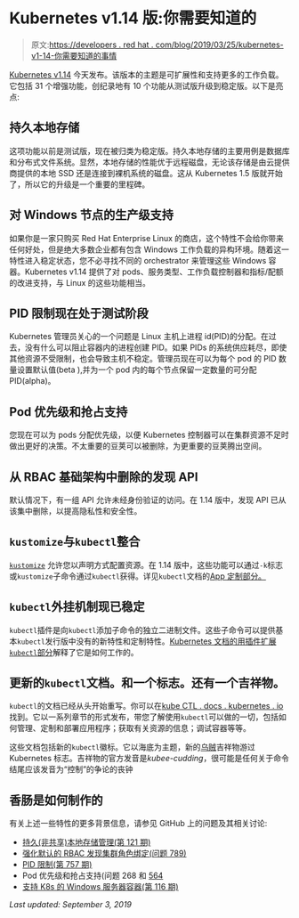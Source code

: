 # Kubernetes v1.14 版:你需要知道的

> 原文:[https://developers . red hat . com/blog/2019/03/25/kubernetes-v1-14-你需要知道的事情](https://developers.redhat.com/blog/2019/03/25/kubernetes-v1-14-what-you-need-to-know)

[Kubernetes v1.14](https://kubernetes.io) 今天发布。该版本的主题是可扩展性和支持更多的工作负载。它包括 31 个增强功能，创纪录地有 10 个功能从测试版升级到稳定版。以下是亮点:

## 持久本地存储

这项功能以前是测试版，现在被归类为稳定版。持久本地存储的主要用例是数据库和分布式文件系统。显然，本地存储的性能优于远程磁盘，无论该存储是由云提供商提供的本地 SSD 还是连接到裸机系统的磁盘。这从 Kubernetes 1.5 版就开始了，所以它的升级是一个重要的里程碑。

## 对 Windows 节点的生产级支持

如果你是一家只购买 Red Hat Enterprise Linux 的商店，这个特性不会给你带来任何好处，但是绝大多数企业都有包含 Windows 工作负载的异构环境。随着这一特性进入稳定状态，您不必寻找不同的 orchestrator 来管理这些 Windows 容器。Kubernetes v1.14 提供了对 pods、服务类型、工作负载控制器和指标/配额的改进支持，与 Linux 的这些功能相当。

## PID 限制现在处于测试阶段

Kubernetes 管理员关心的一个问题是 Linux 主机上进程 id(PID)的分配。在过去，没有什么可以阻止容器内的进程创建 PID。如果 PIDs 的系统供应耗尽，即使其他资源不受限制，也会导致主机不稳定。管理员现在可以为每个 pod 的 PID 数量设置默认值(beta ),并为一个 pod 内的每个节点保留一定数量的可分配 PID(alpha)。

## Pod 优先级和抢占支持

您现在可以为 pods 分配优先级，以便 Kubernetes 控制器可以在集群资源不足时做出更好的决策。不太重要的豆荚可以被删除，为更重要的豆荚腾出空间。

## 从 RBAC 基础架构中删除的发现 API

默认情况下，有一组 API 允许未经身份验证的访问。在 1.14 版中，发现 API 已从该集中删除，以提高隐私性和安全性。

## `kustomize`与`kubectl`整合

[`kustomize`](https://kustomize.io) 允许您以声明方式配置资源。在 1.14 版中，这些功能可以通过`-k`标志或`kustomize`子命令通过`kubectl`获得。详见`kubectl`文档的[App 定制部分。](https://kubectl.docs.kubernetes.io/pages/app_customization/introduction.html)

## `kubectl`外挂机制现已稳定

`kubectl`插件是向`kubectl`添加子命令的独立二进制文件。这些子命令可以提供基本`kubectl`发行版中没有的新特性和定制特性。[Kubernetes 文档的用插件扩展`kubectl`部分](https://kubernetes.io/docs/tasks/extend-kubectl/kubectl-plugins/)解释了它是如何工作的。

## 更新的`kubectl`文档。和一个标志。还有一个吉祥物。

`kubectl`的文档已经从头开始重写。你可以在[kube CTL . docs . kubernetes . io](https://kubectl.docs.kubernetes.io)找到。它以一系列章节的形式发布，带您了解使用`kubectl`可以做的一切，包括如何管理、定制和部署应用程序；获取有关资源的信息；调试容器等等。

这些文档包括新的`kubectl`徽标。它以海底为主题，新的[乌贼](https://en.wikipedia.org/wiki/Cuttlefish)吉祥物游过 Kubernetes 标志。吉祥物的官方发音是*kubee-cudding*，很可能是任何关于命令结尾应该发音为“控制”的争论的丧钟

## 香肠是如何制作的

有关上述一些特性的更多背景信息，请参见 GitHub 上的问题及其相关讨论:

*   [持久(非共享)本地存储管理(第 121 期)](https://github.com/kubernetes/enhancements/issues/121)
*   [强化默认的 RBAC 发现集群角色绑定(问题 789)](https://github.com/kubernetes/enhancements/issues/789)
*   [PID 限制(第 757 期)](https://github.com/kubernetes/enhancements/issues/757)
*   Pod 优先级和抢占支持(问题 268 和 [564](https://github.com/kubernetes/enhancements/issues/564)
*   [支持 K8s 的 Windows 服务器容器(第 116 期)](https://github.com/kubernetes/enhancements/issues/116)

*Last updated: September 3, 2019*